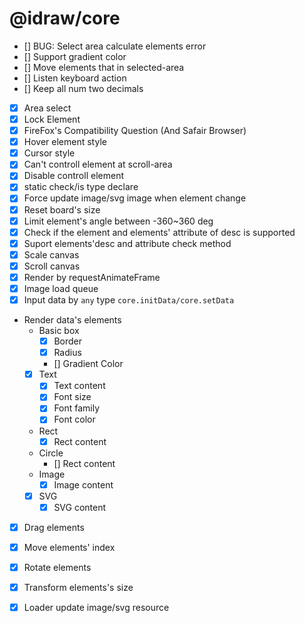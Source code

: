# @idraw/core

* [] BUG: Select area calculate elements error
* [] Support gradient color
* [] Move elements that in selected-area
* [] Listen keyboard action
* [] Keep all num two decimals
* [x] Area select
* [x] Lock Element
* [x] FireFox's Compatibility Question (And Safair Browser) 
* [x] Hover element style
* [x] Cursor style
* [x] Can't controll element at scroll-area
* [x] Disable controll element
* [x] static check/is type declare
* [x] Force update image/svg image when element change
* [x] Reset board's size
* [x] Limit element's angle between -360~360 deg
* [x] Check if the element and elements' attribute of desc is supported
* [x] Suport elements'desc and attribute check method
* [x] Scale canvas
* [x] Scroll canvas
* [x] Render by requestAnimateFrame
* [x] Image load queue
* [x] Input data by `any` type `core.initData/core.setData`
* Render data's elements
  * Basic box
    * [x] Border
    * [x] Radius
    * [] Gradient Color
  * [x] Text
    * [x] Text content
    * [x] Font size
    * [x] Font family
    * [x] Font color
  * Rect
    * [x] Rect content
  * Circle
    * [] Rect content
  * Image
    * [x] Image content
  * [x] SVG
    * [x] SVG content
* [x] Drag elements
* [x] Move elements' index
* [x] Rotate elements
* [x] Transform elements's size
* [X] Loader update image/svg resource

